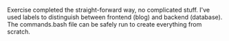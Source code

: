 Exercise completed the straight-forward way, no complicated stuff.
I've used labels to distinguish between frontend (blog) and backend (database).
The commands.bash file can be safely run to create everything from scratch.